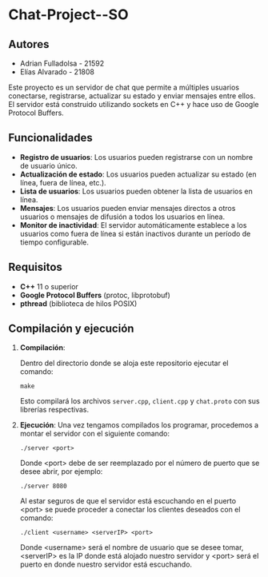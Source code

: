 # Chat-Project--SO

 ## Autores
 - Adrian Fulladolsa - 21592
 - Elías Alvarado - 21808

Este proyecto es un servidor de chat que permite a múltiples usuarios conectarse, registrarse, actualizar su estado y enviar mensajes entre ellos. El servidor está construido utilizando sockets en C++ y hace uso de Google Protocol Buffers.

## Funcionalidades

- **Registro de usuarios**: Los usuarios pueden registrarse con un nombre de usuario único.
- **Actualización de estado**: Los usuarios pueden actualizar su estado (en línea, fuera de línea, etc.).
- **Lista de usuarios**: Los usuarios pueden obtener la lista de usuarios en línea.
- **Mensajes**: Los usuarios pueden enviar mensajes directos a otros usuarios o mensajes de difusión a todos los usuarios en línea.
- **Monitor de inactividad**: El servidor automáticamente establece a los usuarios como fuera de línea si están inactivos durante un período de tiempo configurable.

## Requisitos

- **C++** 11 o superior
- **Google Protocol Buffers** (protoc, libprotobuf)
- **pthread** (biblioteca de hilos POSIX)

## Compilación y ejecución

1. **Compilación**:
   
   Dentro del directorio donde se aloja este repositorio ejecutar el comando:
   ```
   make
   ```
   Esto compilará los archivos ```server.cpp```, ```client.cpp``` y ```chat.proto``` con sus librerías respectivas.
2. **Ejecución**:
   Una vez tengamos compilados los programar, procedemos a montar el servidor con el siguiente comando:
   ```
   ./server <port>
   ```
   Donde \<port\> debe de ser reemplazado por el número de puerto que se desee abrir, por ejemplo:
   ```
   ./server 8080
   ```
   Al estar seguros de que el servidor está escuchando en el puerto \<port\> se puede proceder a conectar los clientes deseados con el comando:
   ```
   ./client <username> <serverIP> <port>
   ```
   Donde \<username\> será el nombre de usuario que se desee tomar, \<serverIP\> es la IP donde está alojado nuestro servidor y \<port\> será el puerto en donde nuestro servidor está escuchando.
